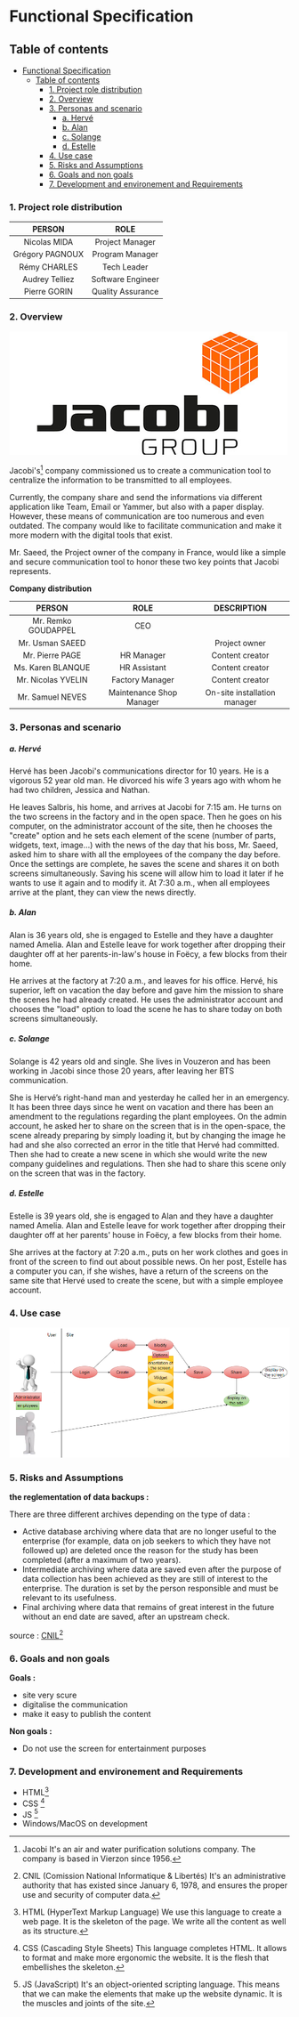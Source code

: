 # Functional Specification

## Table of contents
- [Functional Specification](#functional-specification)
  - [Table of contents](#table-of-contents)
    - [1. Project role distribution](#1-project-role-distribution)
    - [2. Overview](#2-overview)
    - [3. Personas and scenario](#3-personas-and-scenario)
        - [a. Hervé](#a-hervé)
        - [b. Alan](#b-alan)
        - [c. Solange](#c-solange)
        - [d. Estelle](#d-estelle)
    - [4. Use case](#4-use-case)
    - [5. Risks and Assumptions](#5-risks-and-assumptions)
    - [6. Goals and non goals](#6-goals-and-non-goals)
    - [7. Development and environement and Requirements](#7-development-and-environement-and-requirements)

### 1. Project role distribution

| PERSON | ROLE |
| :-: | :-: |
| Nicolas MIDA | Project Manager |
| Grégory PAGNOUX | Program Manager |
| Rémy CHARLES | Tech Leader |
| Audrey Telliez | Software Engineer |
| Pierre GORIN | Quality Assurance |
  
### 2. Overview

![Jacobi logo](img/Jacobi-logo.jpg)

Jacobi's[^1] company commissioned us to create a communication tool to centralize the information to be transmitted to all employees.

Currently, the company share and send the informations via different application like Team, Email or Yammer, but also with a paper display. However, these means of communication are too numerous and even outdated. The company would like to facilitate communication and make it more modern with the digital tools that exist.

Mr. Saeed, the Project owner of the company in France, would like a simple and secure communication tool to honor these two key points that Jacobi represents.

**Company distribution**

| PERSON | ROLE | DESCRIPTION |
| :-: | :-: | :-: |
| Mr. Remko GOUDAPPEL | CEO |  |
| Mr. Usman SAEED |  | Project owner |
| Mr. Pierre PAGE | HR Manager | Content creator |
| Ms. Karen BLANQUE | HR Assistant | Content creator |
| Mr. Nicolas YVELIN | Factory Manager | Content creator |
| Mr. Samuel NEVES | Maintenance Shop Manager | On-site installation manager |

### 3. Personas and scenario

##### a. Hervé

Hervé has been Jacobi's communications director for 10 years. He is a vigorous 52 year old man. He divorced his wife 3 years ago with whom he had two children, Jessica and Nathan.

He leaves Salbris, his home, and arrives at Jacobi for 7:15 am. He turns on the two screens in the factory and in the open space. Then he goes on his computer, on the administrator account of the site, then he chooses the "create" option and he sets each element of the scene (number of parts, widgets, text, image...) with the news of the day that his boss, Mr. Saeed, asked him to share with all the employees of the company the day before. Once the settings are complete, he saves the scene and shares it on both screens simultaneously.
Saving his scene will allow him to load it later if he wants to use it again and to modify it.
At 7:30 a.m., when all employees arrive at the plant, they can view the news directly.

##### b. Alan

Alan is 36 years old, she is engaged to Estelle and they have a daughter named Amelia. Alan and Estelle leave for work together after dropping their daughter off at her parents-in-law's house in Foëcy, a few blocks from their home.

He arrives at the factory at 7:20 a.m., and leaves for his office. Hervé, his superior, left on vacation the day before and gave him the mission to share the scenes he had already created. He uses the administrator account and chooses the "load" option to load the scene he has to share today on both screens simultaneously.

##### c. Solange

Solange is 42 years old and single. She lives in Vouzeron and has been working in Jacobi since those 20 years, after leaving her BTS communication.

She is Hervé’s right-hand man and yesterday he called her in an emergency. It has been three days since he went on vacation and there has been an amendment to the regulations regarding the plant employees. On the admin account, he asked her to share on the screen that is in the open-space, the scene already preparing by simply loading it, but by changing the image he had and she also corrected an error in the title that Hervé had committed. Then she had to create a new scene in which she would write the new company guidelines and regulations. Then she had to share this scene only on the screen that was in the factory.

##### d. Estelle

Estelle is 39 years old, she is engaged to Alan and they have a daughter named Amelia. Alan and Estelle leave for work together after dropping their daughter off at her parents' house in Foëcy, a few blocks from their home.

She arrives at the factory at 7:20 a.m., puts on her work clothes and goes in front of the screen to find out about possible news.
On her post, Estelle has a computer you can, if she wishes, have a return of the screens on the same site that Hervé used to create the scene, but with a simple employee account.

### 4. Use case
![use case](img/example.png)

### 5. Risks and Assumptions

**the reglementation of data backups :**

There are three different archives depending on the type of data :
- Active database archiving where data that are no longer useful to the enterprise (for example, data on job seekers to which they have not followed up) are deleted once the reason for the study has been completed (after a maximum of two years).
- Intermediate archiving where data are saved even after the purpose of data collection has been achieved as they are still of interest to the enterprise. The duration is set by the person responsible and must be relevant to its usefulness.
- Final archiving where data that remains of great interest in the future without an end date are saved, after an upstream check.

source : [CNIL](https://www.cnil.fr/sites/default/files/atoms/files/guide_durees_de_conservation.pdf)[^2]

### 6. Goals and non goals

**Goals :**

- site very scure
- digitalise the communication
- make it easy to publish the content

**Non goals :**

- Do not use the screen for entertainment purposes

### 7. Development and environement and Requirements

  - HTML[^3]
  - CSS [^4]
  - JS [^5]
  - Windows/MacOS on development

<!-- ### 8. Glossary -->

[^1]: Jacobi
It's an air and water purification solutions company. The company is based in Vierzon since 1956.

[^2]: CNIL (Comission National Informatique & Libertés)
It's an administrative authority that has existed since January 6, 1978, and ensures the proper use and security of computer data.

[^3]: HTML (HyperText Markup Language)
We use this language to create a web page. It is the skeleton of the page. We write all the content as well as its structure.

[^4]: CSS (Cascading Style Sheets)
This language completes HTML. It allows to format and make more ergonomic the website. It is the flesh that embellishes the skeleton.

[^5]: JS (JavaScript)
It's an object-oriented scripting language. This means that we can make the elements that make up the website dynamic. It is the muscles and joints of the site.
